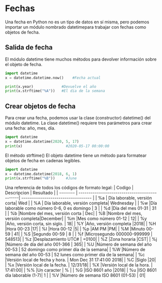 # Fechas

Una fecha en Python no es un tipo de datos en sí misma, pero podemos importar un módulo nombrado datetimepara trabajar con fechas como objetos de fecha.

## Salida de fecha
El módulo datetime tiene muchos métodos para devolver información sobre el objeto de fecha.
```python
import datetime
x = datetime.datetime.now()    #Fecha actual

print(x.year)             #Devuelve el año
print(x.strftime("%A"))   #El dia de la semana
```
## Crear objetos de fecha
Para crear una fecha, podemos usar la clase (constructor) datetime() del módulo datetime.
La clase datetime() requiere tres parámetros para crear una fecha: año, mes, día.
```python
import datetime
x = datetime.datetime(2020, 5, 17)
print(x)					#2020-05-17 00:00:00
```
El método strftime()
El objeto datetime tiene un método para formatear objetos de fecha en cadenas legibles.
```python
import datetime
x = datetime.datetime(2018, 6, 1)
print(x.strftime("%B"))		#June
```
Una referencia de todos los códigos de formato legal:
| Codigo   | Descripcion                                    | Resultado                            |
| -------- | -----------------------------------------------| ------------------------------------ |
| %a       | Día laborable, versión corta| Wed |
| %A       | Día laborable, versión completa| Wednesday |
| %w	|Día laborable como número 0-6, 0 es domingo |  3 |
| %d	|Día del mes 01-31	|  31 |
| %b	|Nombre del mes, versión corta	|  Dec|
| %B	|Nombre del mes, versión completa|December|
| %m	|Mes como número 01-12	|  12|
| %y	|Año, versión corta, sin siglo.	| 18|
| %Y	|Año, versión completa	|2018|
| %H	|Hora 00-23	|17|
| %I	|Hora 00-12	|5|
| %p	|AM PM	|PM|
| %M	|Minuto 00-59	| 41|
| %S	|Segundo 00-59	| 8 |
| %f	|Microsegundo 000000-999999	| 548513|
| %z	|Desplazamiento UTC#	| +0100|
| %Z	|Zona horaria	|CST|
| %j	|Número de día del año 001-366	|  365|
| %U	|Número de semana del año 00-53	| 52  domingo como primer día de la semana|
| %W	|Número de semana del año 00-53	| 52  lunes como primer día de la semana|
| %c	|Versión local de fecha y hora.	| Mon Dec 31 17:41:00 2018|
| %C	|Siglo	|20|
| %x	|Versión local de la fecha.	| 12/31/18|
| %X	|Versión local de la hora.	| 17:41:00|
| %%	|Un caracter	| % |
| %G	|ISO 8601 año	|2018|
| %u	|ISO 8601 día laborable (1-7)| 1 |
| %V	|Número de semana ISO 8601 (01-53) | 01|
```
